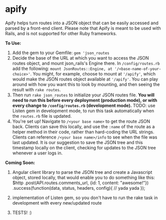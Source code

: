 apify
=====

Apify helps turn routes into a JSON object that can be easily accessed and parsed by a front-end client.
Please note that Apify is meant to be used with Rails, and is not supported for other Ruby frameworks.

**To Use:**

1.  Add the gem to your Gemfile: `gem 'json_routes`
2.  Decide the base of the URL at which you want to access the JSON routes object, and mount json_rails's Engine there.  In `/config/routes.rb` add the following: `mount JsonRoutes::Engine, at '/<base-name-of-your-choice>'`.  You might, for example, choose to mount at `'/apify'`, which would make the JSON routes object available at `'/apify'`.  You can play around with how you want this to look by mounting, and then seeing the result with `rake routes`.
3.  Then run `rake json_routes` to initialize your JSON routes file.  **You will need to run this before every deployment (production mode), or with every change to `/config/routes.rb` (development mode).** TODO: use Listen gem in development mode, to run this task automatically when the `routes.rb` file is updated.  
4.  You're set up!  Navigate to `/<your base name>` to get the route JSON back.  Clients can save this locally, and use the `:name` of the route as a helper method in their code, rather than hard-coding the URL strings.  Clients can reference `/<your base name>/info` to see when the file was last updated.  It is our suggestion to save the JSON tree and this timestamp locally on the client, checking for updates to the JSON tree whenever a user logs in.

**Coming Soon:**

1.  Angular client library to parse the JSON tree and create a Javascript object, stored locally, that would enable you to do something like this:
                $http
                    .post(API.routes.comments_url, {id: 1, content: "awesome!"})
                    .success(function(data, status, headers, config){
                    // yada yada
                });

2.  implementation of Listen gem, so you don't have to run the rake task in development with every new/updated route
3.  TESTS! :)
